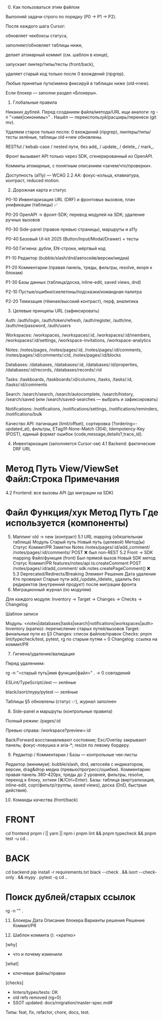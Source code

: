 0) Как пользоваться этим файлом

Выполняй задачи строго по порядку (P0 → P1 → P2).

После каждого шага Cursor:

обновляет чекбоксы статуса,

заполняет/обновляет таблицы ниже,

делает атомарный коммит (см. шаблон в конце),

запускает линтер/типы/тесты (front/back),

удаляет старый код только после 0 вхождений (ripgrep).

Любые принятые пути/имена фиксируй в таблицах ниже (old→new).

Если блокер — заполни раздел «Блокеры».

1) Глобальные правила

Никаких дублей. Перед созданием файла/метода/URL ищи аналоги: rg -n "<имя|синонимы>" .
Нашёл — переиспользуй/расширь/перенеси (git mv).

Удаляем старое только после: 0 вхождений (ripgrep), линтеры/типы/тесты зелёные, таблицы old→new обновлены.

RESTful / kebab-case / nested пути, без add_ / update_ / delete_ / mark_.

Фронт вызывает API только через SDK, сгенерированный из OpenAPI.

Коммиты атомарные, с понятным описанием «зачем/что/проверки».

Доступность (a11y) — WCAG 2.2 AA: фокус-кольца, клавиатура, контраст, reduced motion.

2) Дорожная карта и статус

 P0-10 Инвентаризация URL (DRF) и фронтовых вызовов, план унификации (таблицы) ✅

 P0-20 OpenAPI → фронт-SDK; перевод модулей на SDK; удаление ручных вызовов

 P0-30 Side-panel (правое превью страницы), маршруты и a11y

 P0-40 Базовый UI-kit 2025 (Button/Input/Modal/Drawer) + тесты

 P0-50 Гигиена: дубли, EN-строки, мёртвый код

 P1-10 Редактор (bubble/slash/dnd/автосейв/версии/медиа)

 P1-20 Комментарии (правая панель, треды, фильтры, resolve, якоря к блокам)

 P1-30 Базы данных (таблица/доска, inline-edit, saved views, dnd)

 P2-10 Пустые/ошибки/скелетоны/подсказки/командная палитра

 P2-20 Темизация (тёмная/высокий контраст), перф, аналитика

3) Целевые принципы URL (зафиксировать)

Auth: /auth/login, /auth/token/refresh, /auth/register, /auth/me, /auth/me/password, /auth/users

Workspaces: /workspaces, /workspaces/:id, /workspaces/:id/members, /workspaces/:id/settings, /workspace-invitations, /workspace-analytics

Notes: /notes/pages, /notes/pages/:id, /notes/pages/:id/comments, /notes/pages/:id/comments/:cid, /notes/pages/:id/blocks

Databases: /databases, /databases/:id, /databases/:id/properties, /databases/:id/records, /databases/records/:rid

Tasks: /taskboards, /taskboards/:id/columns, /tasks, /tasks/:id, /tasks/:id/comments

Search: /search/search, /search/autocomplete, /search/history, /search/saved (или /search/saved-searches — выбрать и зафиксировать)

Notifications: /notifications, /notifications/settings, /notifications/reminders, /notifications/bulk

Качество API: пагинация (limit/offset), сортировка (?ordering=-updated_at), фильтры, ETag/If-None-Match (304), Idempotency-Key (POST), единый формат ошибок {code,message,details?,trace_id}.

4) Инвентаризация (заполняется Cursor-ом)
4.1 Backend: фактические DRF URL
#	Метод	Путь	View/ViewSet	Файл:Строка	Примечания
					
4.2 Frontend: все вызовы API (до миграции на SDK)
#	Файл	Функция/хук	Метод	Путь	Где используется (компоненты)
					
5) Маппинг old → new (контракт)
5.1 URL mapping (обязательная таблица)
Модуль	Старый путь	Новый путь (целевой)	Метод(ы)	Статус	Коммит/PR	Заметки
Notes	/notes/pages/:id/add_comment/	/notes/pages/:id/comments/	POST	❌		был non-REST
5.2 Front → SDK mapping
Файл/функция (front)	Был прямой вызов	Новый SDK метод	Статус	Коммит/PR
features/notes/api.ts:createComment	POST /notes/pages/:id/add_comment/	sdk.notes.createPageComment()	❌	
5.3 Deprecated/Redirects/Breaking
Элемент	Решение	Дата удаления	Кто проверил
Старые пути add_/update_/delete_	удалить без редиректов (внутренний продукт)	после миграции фронта	
6) Миграционный журнал (по модулям)

Для каждого модуля: Inventory → Target → Changes → Checks → Changelog

Шаблон записи

Модуль: <notes|databases|tasks|search|notifications|workspaces|auth>
Inventory (кратко): перечисление старых путей/вызовов
Target: финальные пути из §3
Changes: список файлов/правок
Checks: pnpm lint/typecheck/test, pytest, rg по старым путям = 0
Changelog: ссылка на коммит/PR

7) Гигиена/удаление/валидация

Перед удалением:

rg -n "<старый путь|имя функции|файл>" . → 0 совпадений

ESLint/TypeScript/Jest — зелёные

black/isort/mypy/pytest — зелёные

Таблицы §5 обновлены (статус ✅), журнал заполнен

8) Side-panel и маршруты (контрольные правила)

Полный режим: /pages/:id

Превью справа: /workspace?preview=:id

Back/Forward восстанавливают состояние; Esc/Overlay закрывают панель; фокус-ловушка и aria-*; resize по левому бордеру.

9) Редактор / Комментарии / Базы — контрольные чек-листы

Редактор (минимум): bubble/slash, dnd, автосейв с индикатором, версии, drag&drop медиа (превью/прогресс/ошибки).
Комментарии: правая панель 380–420px, треды до 2 уровней, фильтры, resolve, переход к блоку, хоткеи (⌘/Ctrl+Enter).
Базы: таблица (виртуализация, inline-edit, сорт/фильтр/группы, saved views), доска (DnD, быстрые действия).

10) Команды качества (front/back)
# FRONT
cd frontend
pnpm i || yarn || npm i
pnpm lint && pnpm typecheck && pnpm test -u
cd ..

# BACK
cd backend
pip install -r requirements.txt
black --check . && isort --check-only . && mypy .
pytest -q
cd ..

# Поиск дублей/старых ссылок
rg -n "<pattern>" .

11) Блокеры
Дата	Описание блокера	Варианты решения	Решение	Коммит/PR
				
12) Шаблон коммита
<type>(<area>): <кратко>

[why]
- что и почему изменили

[what]
- ключевые файлы/правки

[checks]
- linters/types/tests: OK
- old refs removed (rg=0)
- SSOT updated: docs/migration/master-spec.md#<anchor>


Типы: feat, fix, refactor, chore, docs, test.